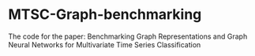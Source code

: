 # MTSC-Graph-benchmarking
The code for the paper: Benchmarking Graph Representations and Graph Neural Networks for Multivariate Time Series Classification
